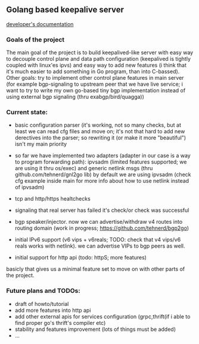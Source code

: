 ## Golang based keepalive server
[developer's documentation](https://github.com/tehnerd/go_keepalived/blob/master/DEVDOCS.md)
### Goals of the project
The main goal of the project is to build keepalived-like server with easy way to decouple control plane
and data path configuration (keepalived is tightly coupled with linux'es ipvs) and easy way to add new features
(i think that it's much easier to add something in Go program, than into C-bassed).
Other goals:
 try to implement other control plane features in main server (for example bgp-signaling to upstream peer that we 
 have live service; i want to try to write my own go-based tiny bgp implementation instead of using external bgp
 signaling (thru exabgp/bird/quagga))
 
 
### Current state:
  * basic configuration parser (it's working, not so many checks, but at least we can read cfg files and move on;
  it's not that hard to add new derectives into the parser; so rewriting it (or make it more "beautiful") isn't my main
  priority
  
  * so far we have implemented two adapters (adapter in our case is a way to program forwarding path):
    ipvsadm (limited features supported; we are using it thru os/exec) and generic netlink msgs (thru github.com/tehnerd/gnl2go lib)
    by default we are using ipvsadm (check cfg example inside main for more info about how to use netlink instead of ipvsadm)

  * tcp and http/https healtchecks
  
  * signaling that real server has failed it's check/or check was successful

  * bgp speaker/injector. now we can advertise/withdraw v4 routes into routing domain
  (work in progress; https://github.com/tehnerd/bgp2go)
  * initial IPv6 support (v6 vips + v6reals; TODO: check that v4 vips/v6 reals works with netlink). we can advertise VIPs to bgp peers as well.
  * initial support for http api (todo: httpS; more features)
 
basicly that gives us a minimal feature set to move on with other parts of the project.

### Future plans and TODOs:
  * draft of howto/tutorial
  * add more features into http api
  * add other external apis for services configuration (grpc,thrift(if i able to find proper go's
     thrift's compiler etc)
  * stability and features improvement (lots of things must be added)
  * ...
